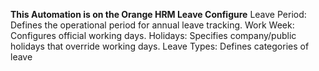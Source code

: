 __This Automation is on the Orange HRM Leave Configure__
Leave Period:	Defines the operational period for annual leave tracking.
Work Week:	Configures official working days. 
Holidays:	Specifies company/public holidays that override working days.
Leave Types:	Defines categories of leave 
